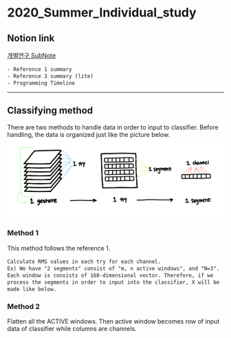 # 2020_Summer_Individual_study

## Notion link
[개별연구 SubNote](https://www.notion.so/SubNote-c44b5edc2bce4f158651a44a88177dc6)

    - Reference 1 summary
    - Reference 3 summary (lite)
    - Programming Timeline

- - -

## Classifying method
There are two methods to handle data in order to input to classifier. Before handling, the data is organized just like the picture below.
![Before](/pictures/illust-data_structure.png)

### Method 1
This method follows the reference 1.

    Calculate RMS values in each try for each channel.   
    Ex) We have "2 segments" consist of "m, n active windows", and "N=3".    
    Each window is consists of 168-dimensional vector. Therefore, if we process the segments in order to input into the classifier, X will be made like below.   
   
### Method 2
Flatten all the ACTIVE windows. Then active window becomes row of input data of classifier while columns are channels.


